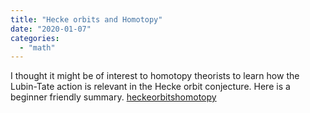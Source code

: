 ```yaml
---
title: "Hecke orbits and Homotopy"
date: "2020-01-07"
categories: 
  - "math"
---
```

I thought it might be of interest to homotopy theorists to learn how the Lubin-Tate action is relevant in the Hecke orbit conjecture. Here is a beginner friendly summary. 
 [heckeorbitshomotopy](/pdfs/heckeorbitshomotopy_.pdf)
